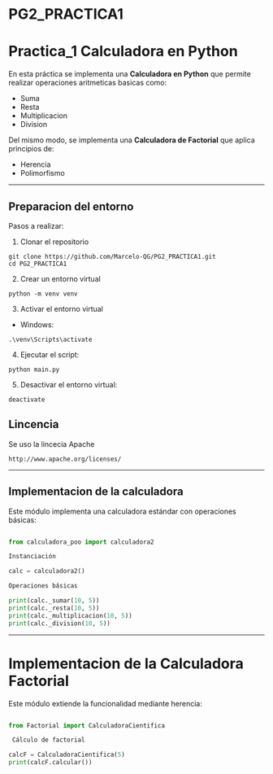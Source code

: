 # PG2_PRACTICA1
# **Practica_1 Calculadora en Python**

En esta práctica se implementa una **Calculadora en Python** que permite realizar operaciones aritmeticas basicas como:

- Suma
- Resta
- Multiplicacion
- Division

Del mismo modo, se implementa una **Calculadora de Factorial** que aplica principios de:

- Herencia 
- Polimorfismo

---

## Preparacion del entorno

Pasos a realizar:

1. Clonar el repositorio

```
git clone https://github.com/Marcelo-QG/PG2_PRACTICA1.git
cd PG2_PRACTICA1 
``` 

2. Crear un entorno virtual

```
python -m venv venv
```

3. Activar el entorno virtual

- Windows:

```
.\venv\Scripts\activate
```

4. Ejecutar el script:

```
python main.py
```

5. Desactivar el entorno virtual:
 
```
deactivate
```

## Lincencia

Se uso la lincecia Apache

```
http://www.apache.org/licenses/
```

---

## Implementacion de la calculadora

Este módulo implementa una calculadora estándar con operaciones básicas:

```Python

from calculadora_poo import calculadora2

Instanciación

calc = calculadora2()

Operaciones básicas

print(calc._sumar(10, 5))
print(calc._resta(10, 5))
print(calc._multiplicacion(10, 5))
print(calc._division(10, 5))

```

---

# Implementacion de la Calculadora Factorial

Este módulo extiende la funcionalidad mediante herencia:

```Python

from Factorial import CalculadoraCientifica

 Cálculo de factorial

calcF = CalculadoraCientifica(5)
print(calcF.calcular())

```


